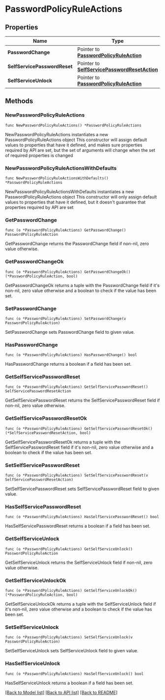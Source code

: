 # PasswordPolicyRuleActions

## Properties

Name | Type | Description | Notes
------------ | ------------- | ------------- | -------------
**PasswordChange** | Pointer to [**PasswordPolicyRuleAction**](PasswordPolicyRuleAction.md) |  | [optional] 
**SelfServicePasswordReset** | Pointer to [**SelfServicePasswordResetAction**](SelfServicePasswordResetAction.md) |  | [optional] 
**SelfServiceUnlock** | Pointer to [**PasswordPolicyRuleAction**](PasswordPolicyRuleAction.md) |  | [optional] 

## Methods

### NewPasswordPolicyRuleActions

`func NewPasswordPolicyRuleActions() *PasswordPolicyRuleActions`

NewPasswordPolicyRuleActions instantiates a new PasswordPolicyRuleActions object
This constructor will assign default values to properties that have it defined,
and makes sure properties required by API are set, but the set of arguments
will change when the set of required properties is changed

### NewPasswordPolicyRuleActionsWithDefaults

`func NewPasswordPolicyRuleActionsWithDefaults() *PasswordPolicyRuleActions`

NewPasswordPolicyRuleActionsWithDefaults instantiates a new PasswordPolicyRuleActions object
This constructor will only assign default values to properties that have it defined,
but it doesn't guarantee that properties required by API are set

### GetPasswordChange

`func (o *PasswordPolicyRuleActions) GetPasswordChange() PasswordPolicyRuleAction`

GetPasswordChange returns the PasswordChange field if non-nil, zero value otherwise.

### GetPasswordChangeOk

`func (o *PasswordPolicyRuleActions) GetPasswordChangeOk() (*PasswordPolicyRuleAction, bool)`

GetPasswordChangeOk returns a tuple with the PasswordChange field if it's non-nil, zero value otherwise
and a boolean to check if the value has been set.

### SetPasswordChange

`func (o *PasswordPolicyRuleActions) SetPasswordChange(v PasswordPolicyRuleAction)`

SetPasswordChange sets PasswordChange field to given value.

### HasPasswordChange

`func (o *PasswordPolicyRuleActions) HasPasswordChange() bool`

HasPasswordChange returns a boolean if a field has been set.

### GetSelfServicePasswordReset

`func (o *PasswordPolicyRuleActions) GetSelfServicePasswordReset() SelfServicePasswordResetAction`

GetSelfServicePasswordReset returns the SelfServicePasswordReset field if non-nil, zero value otherwise.

### GetSelfServicePasswordResetOk

`func (o *PasswordPolicyRuleActions) GetSelfServicePasswordResetOk() (*SelfServicePasswordResetAction, bool)`

GetSelfServicePasswordResetOk returns a tuple with the SelfServicePasswordReset field if it's non-nil, zero value otherwise
and a boolean to check if the value has been set.

### SetSelfServicePasswordReset

`func (o *PasswordPolicyRuleActions) SetSelfServicePasswordReset(v SelfServicePasswordResetAction)`

SetSelfServicePasswordReset sets SelfServicePasswordReset field to given value.

### HasSelfServicePasswordReset

`func (o *PasswordPolicyRuleActions) HasSelfServicePasswordReset() bool`

HasSelfServicePasswordReset returns a boolean if a field has been set.

### GetSelfServiceUnlock

`func (o *PasswordPolicyRuleActions) GetSelfServiceUnlock() PasswordPolicyRuleAction`

GetSelfServiceUnlock returns the SelfServiceUnlock field if non-nil, zero value otherwise.

### GetSelfServiceUnlockOk

`func (o *PasswordPolicyRuleActions) GetSelfServiceUnlockOk() (*PasswordPolicyRuleAction, bool)`

GetSelfServiceUnlockOk returns a tuple with the SelfServiceUnlock field if it's non-nil, zero value otherwise
and a boolean to check if the value has been set.

### SetSelfServiceUnlock

`func (o *PasswordPolicyRuleActions) SetSelfServiceUnlock(v PasswordPolicyRuleAction)`

SetSelfServiceUnlock sets SelfServiceUnlock field to given value.

### HasSelfServiceUnlock

`func (o *PasswordPolicyRuleActions) HasSelfServiceUnlock() bool`

HasSelfServiceUnlock returns a boolean if a field has been set.


[[Back to Model list]](../README.md#documentation-for-models) [[Back to API list]](../README.md#documentation-for-api-endpoints) [[Back to README]](../README.md)



